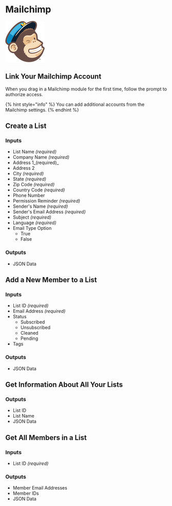 # Mailchimp

![Marketing automation platform and email marketing service.](../../.gitbook/assets/mailchimp.png)

## Link Your Mailchimp Account

When you drag in a Mailchimp module for the first time, follow the prompt to authorize access.

{% hint style="info" %}
You can add additional accounts from the Mailchimp settings.
{% endhint %}

## Create a List

### Inputs

* List Name _\(required\)_
* Company Name _\(required\)_
* Address 1_\(required\)_
* Address 2
* City _\(required\)_
* State _\(required\)_
* Zip Code _\(required\)_
* Country Code _\(required\)_
* Phone Number
* Permission Reminder _\(required\)_
* Sender's Name _\(required\)_
* Sender's Email Address _\(required\)_
* Subject _\(required\)_
* Language _\(required\)_
* Email Type Option
  * True
  * False

### Outputs

* JSON Data

## Add a New Member to a List

### Inputs

* List ID _\(required\)_
* Email Address _\(required\)_
* Status
  * Subscribed
  * Unsubscribed
  * Cleaned
  * Pending
* Tags

### Outputs

* JSON Data

## Get Information About All Your Lists

### Outputs

* List ID
* List Name
* JSON Data

## Get All Members in a List

### Inputs

* List ID _\(required\)_

### Outputs

* Member Email Addresses
* Member IDs
* JSON Data

